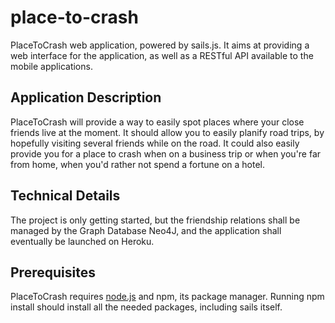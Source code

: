 place-to-crash
==============

PlaceToCrash web application, powered by sails.js.
It aims at providing a web interface for the application, as well as a RESTful API available to the mobile applications.

Application Description
-----------------------
PlaceToCrash will provide a way to easily spot places where your close friends live at the moment. It should allow you to easily planify road trips, by hopefully visiting several friends while on the road. It could also easily provide you for a place to crash when on a business trip or when you're far from home, when you'd rather not spend a fortune on a hotel.

Technical Details
-----------------
The project is only getting started, but the friendship relations shall be managed by the Graph Database Neo4J, and the application shall eventually be launched on Heroku.

Prerequisites
-------------
PlaceToCrash requires [node.js](http://nodejs.org/) and npm, its package manager. Running 
    npm install
should install all the needed packages, including sails itself.
